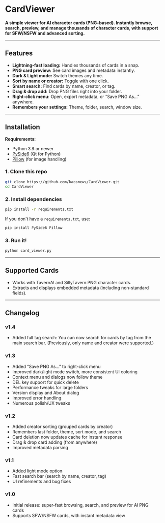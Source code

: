 # CardViewer

**A simple viewer for AI character cards (PNG-based). Instantly browse, search, preview, and manage thousands of character cards, with support for SFW/NSFW and advanced sorting.**

---

## Features

* **Lightning-fast loading:** Handles thousands of cards in a snap.
* **PNG card preview:** See card images and metadata instantly.
* **Dark & Light mode:** Switch themes any time.
* **Sort by name or creator:** Toggle with one click.
* **Smart search:** Find cards by name, creator, or tag.
* **Drag & drop add:** Drop PNG files right into your folder.
* **Right-click menu:** Open, export metadata, or “Save PNG As...” anywhere.
* **Remembers your settings:** Theme, folder, search, window size.

---

## Installation

**Requirements:**

* Python 3.8 or newer
* [PySide6](https://pypi.org/project/PySide6/) (Qt for Python)
* [Pillow](https://pypi.org/project/Pillow/) (for image handling)

### **1. Clone this repo**

```sh
git clone https://github.com/kaosnews/CardViewer.git
cd CardViewer
```

### **2. Install dependencies**

```sh
pip install -r requirements.txt
```

If you don't have a `requirements.txt`, use:

```sh
pip install PySide6 Pillow
```

### **3. Run it!**

```sh
python card_viewer.py
```

---

## Supported Cards

* Works with TavernAI and SillyTavern PNG character cards.
* Extracts and displays embedded metadata (including non-standard fields).


---

## Changelog

### v1.4 

* Added full tag search: You can now search for cards by tag from the main search bar. (Previously, only name and creator were supported.)

### v1.3 

* Added “Save PNG As...” to right-click menu
* Improved dark/light mode switch, more consistent UI coloring
* Context menu and dialogs now follow theme
* DEL key support for quick delete
* Performance tweaks for large folders
* Version display and About dialog
* Improved error handling
* Numerous polish/UX tweaks

### v1.2

* Added creator sorting (grouped cards by creator)
* Remembers last folder, theme, sort mode, and search
* Card deletion now updates cache for instant response
* Drag & drop card adding (from anywhere)
* Improved metadata parsing

### v1.1

* Added light mode option
* Fast search bar (search by name, creator, tag)
* UI refinements and bug fixes

### v1.0

* Initial release: super-fast browsing, search, and preview for AI PNG cards
* Supports SFW/NSFW cards, with instant metadata view

